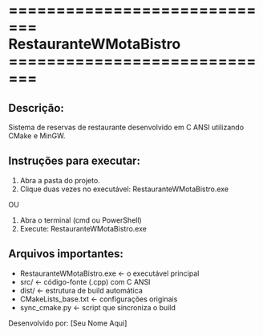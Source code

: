 # =============================<br>RestauranteWMotaBistro<br> =============================

Descrição:
-----------
Sistema de reservas de restaurante desenvolvido em C ANSI utilizando CMake e MinGW.

Instruções para executar:
--------------------------
1. Abra a pasta do projeto.
2. Clique duas vezes no executável:
   RestauranteWMotaBistro.exe

OU

1. Abra o terminal (cmd ou PowerShell)
2. Execute:
   RestauranteWMotaBistro.exe

Arquivos importantes:
----------------------
- RestauranteWMotaBistro.exe ← o executável principal
- src/ ← código-fonte (.cpp) com C ANSI
- dist/ ← estrutura de build automática
- CMakeLists_base.txt ← configurações originais
- sync_cmake.py ← script que sincroniza o build

Desenvolvido por: [Seu Nome Aqui]
